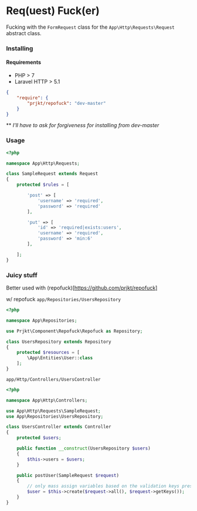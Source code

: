 # Req(uest) Fuck(er)

Fucking with the `FormRequest` class for the `App\Http\Requests\Request` abstract class.

### Installing

#### Requirements
* PHP > 7
* Laravel HTTP > 5.1


```json
{
	"require": {
		"prjkt/repofuck": "dev-master"
	}
}
```
\*\* *I'll have to ask for forgiveness for installing from dev-master*


### Usage

```php
<?php

namespace App\Http\Requests;

class SampleRequest extends Request
{
	protected $rules = [

		'post' => [
			'username' => 'required',
			'password' => 'required'
		],

		'put' => [
			'id' => 'required|exists:users',
			'username' => 'required',
			'password' => 'min:6'
		],

	];
}
```

### Juicy stuff

Better used with (repofuck)[https://github.com/prjkt/repofuck]


w/ repofuck
`app/Repositories/UsersRepository`

```php
<?php

namespace App\Repositories;

use Prjkt\Component\Repofuck\Repofuck as Repository;

class UsersRepository extends Repository
{
	protected $resources = [
		\App\Entities\User::class
	];
}
```

`app/Http/Controllers/UsersController`

```php
<?php

namespace App\Http\Controllers;

use App\Http\Requests\SampleRequest;
use App\Repositories\UsersRepository;

class UsersController extends Controller
{
	protected $users;

	public function __construct(UsersRepository $users)
	{
		$this->users = $users;
	}

	public postUser(SampleRequest $request)
	{
		// only mass assign variables based on the validation keys present
		$user = $this->create($request->all(), $request->getKeys());
	}
}
```